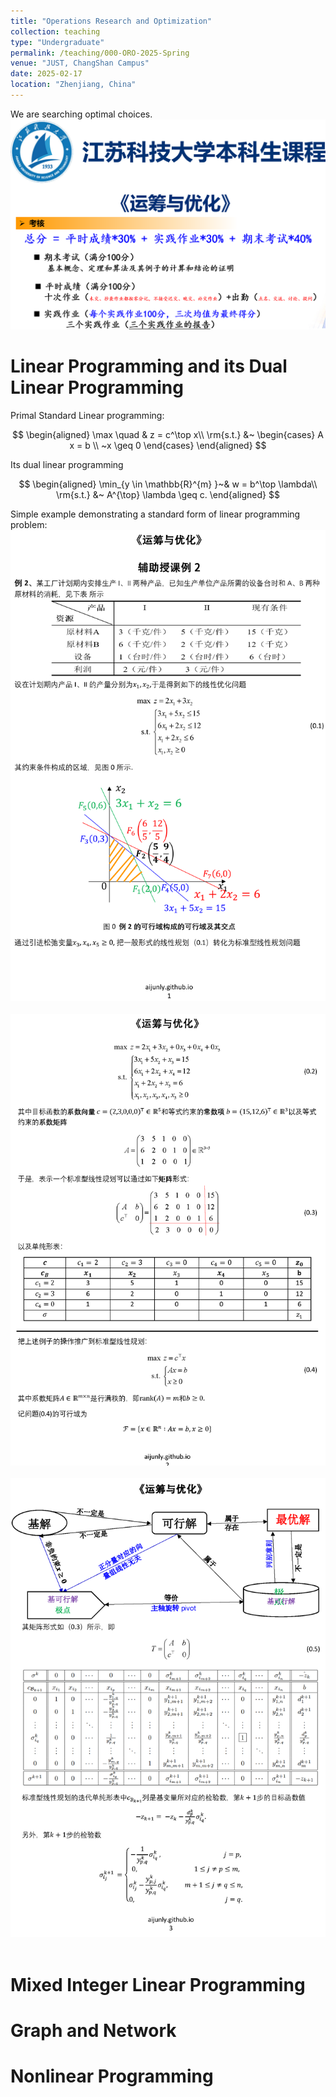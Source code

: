 ```yaml
---
title: "Operations Research and Optimization"
collection: teaching
type: "Undergraduate"
permalink: /teaching/000-ORO-2025-Spring  
venue: "JUST, ChangShan Campus"
date: 2025-02-17
location: "Zhenjiang, China"
---
```


We are searching optimal choices.  <br/><img src='/images/oro.png'>

Linear Programming and its Dual Linear Programming
======
Primal Standard Linear programming:       

$$
\begin{aligned}
	\max \quad & z = c^\top x\\
	\rm{s.t.} &~
	\begin{cases} 
		A x =  b  \\
		 ~x \geq  0
	\end{cases} 
\end{aligned}
$$

Its dual linear programming

$$
    \begin{aligned}
        \min_{y \in \mathbb{R}^{m} }~& w = b^\top \lambda\\
	    \rm{s.t.} &~ A^{\top} \lambda \geq  c.
    \end{aligned}
$$

Simple example demonstrating a standard form of linear programming problem:
<br/><img src='/images/oro2025/oro-auxi-1.png'>           
<br/><img src='/images/oro2025/oro-auxi-2.png'>  
<br/><img src='/images/oro2025/oro-auxi-3.png'>  

Mixed Integer Linear Programming
======

Graph and Network
======

Nonlinear Programming
======
